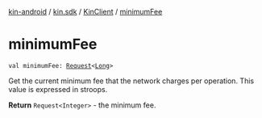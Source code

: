 [kin-android](../../index.md) / [kin.sdk](../index.md) / [KinClient](index.md) / [minimumFee](./minimum-fee.md)

# minimumFee

`val minimumFee: `[`Request`](../../kin.utils/-request/index.md)`<`[`Long`](https://kotlinlang.org/api/latest/jvm/stdlib/kotlin/-long/index.html)`>`

Get the current minimum fee that the network charges per operation.
This value is expressed in stroops.

**Return**
`Request<Integer>` - the minimum fee.

